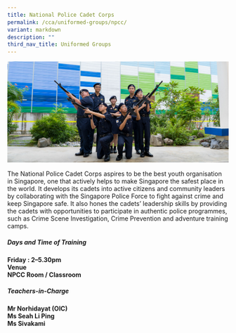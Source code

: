 ```yaml
---
title: National Police Cadet Corps
permalink: /cca/uniformed-groups/npcc/
variant: markdown
description: ""
third_nav_title: Uniformed Groups
---
```

![](/images/2023images/CCAs%202023/npcc%202023.jpg)

The National Police Cadet Corps aspires to be the best youth organisation in Singapore, one that actively helps to make Singapore the safest place in the world. It develops its cadets into active citizens and community leaders by collaborating with the Singapore Police Force to fight against crime and keep Singapore safe. It also hones the cadets’ leadership skills by providing the cadets with opportunities to participate in authentic police programmes, such as Crime Scene Investigation, Crime Prevention and adventure training camps.

<h5>Days and Time of Training</h5>
<b>
Friday : 2–5.30pm<br>
Venue<br>
NPCC Room / Classroom<br></b>

<h5>Teachers-in-Charge</h5>
<b>
Mr Norhidayat (OIC)&nbsp;<br>
Ms Seah Li Ping <br>
Ms Sivakami <br></b>